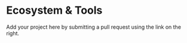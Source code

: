 # Ecosystem & Tools

Add your project here by submitting a pull request using the link on the right. 

